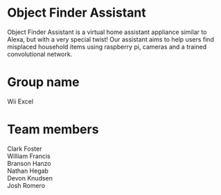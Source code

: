 # Object Finder Assistant

Object Finder Assistant is a virtual home assistant appliance similar to Alexa, but with a very special twist! Our assistant aims to help users find misplaced household items using raspberry pi, cameras and a trained convolutional network.

# Group name

Wii Excel

# Team members
Clark Foster\
William Francis\
Branson Hanzo\
Nathan Hegab\
Devon Knudsen\
Josh Romero
